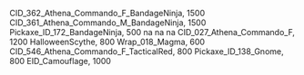 CID_362_Athena_Commando_F_BandageNinja, 1500
CID_361_Athena_Commando_M_BandageNinja, 1500
Pickaxe_ID_172_BandageNinja, 500
na
na
na
CID_027_Athena_Commando_F, 1200
HalloweenScythe, 800
Wrap_018_Magma, 600
CID_546_Athena_Commando_F_TacticalRed, 800
Pickaxe_ID_138_Gnome, 800
EID_Camouflage, 1000

